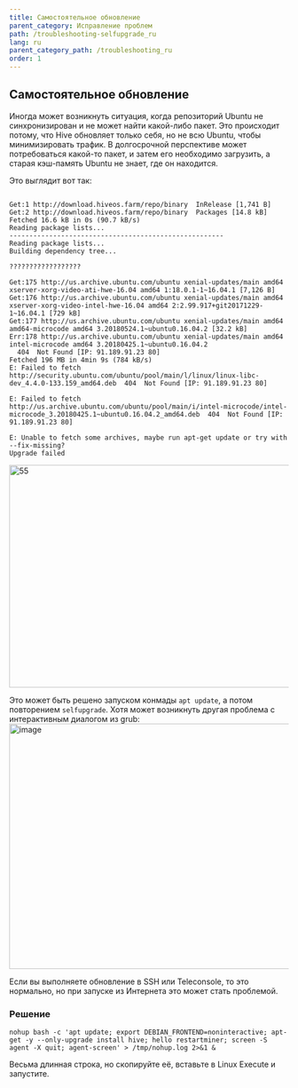 ```yaml
---
title: Самостоятельное обновление
parent_category: Исправление проблем
path: /troubleshooting-selfupgrade_ru
lang: ru
parent_category_path: /troubleshooting_ru
order: 1
---
```

## Самостоятельное обновление
Иногда может возникнуть ситуация, когда репозиторий Ubuntu не синхронизирован и не может найти какой-либо пакет. Это происходит потому, что Hive обновляет только себя, но не всю Ubuntu, чтобы минимизировать трафик. В долгосрочной перспективе может потребоваться какой-то пакет, и затем его необходимо загрузить, а старая кэш-память Ubuntu не знает, где он находится.

Это выглядит вот так:
<pre><code>
Get:1 http://download.hiveos.farm/repo/binary  InRelease [1,741 B]
Get:2 http://download.hiveos.farm/repo/binary  Packages [14.8 kB]
Fetched 16.6 kB in 0s (90.7 kB/s)
Reading package lists...
------------------------------------------------------
Reading package lists...
Building dependency tree...

??????????????????

Get:175 http://us.archive.ubuntu.com/ubuntu xenial-updates/main amd64 xserver-xorg-video-ati-hwe-16.04 amd64 1:18.0.1-1~16.04.1 [7,126 B]
Get:176 http://us.archive.ubuntu.com/ubuntu xenial-updates/main amd64 xserver-xorg-video-intel-hwe-16.04 amd64 2:2.99.917+git20171229-1~16.04.1 [729 kB]
Get:177 http://us.archive.ubuntu.com/ubuntu xenial-updates/main amd64 amd64-microcode amd64 3.20180524.1~ubuntu0.16.04.2 [32.2 kB]
Err:178 http://us.archive.ubuntu.com/ubuntu xenial-updates/main amd64 intel-microcode amd64 3.20180425.1~ubuntu0.16.04.2
  404  Not Found [IP: 91.189.91.23 80]
Fetched 196 MB in 4min 9s (784 kB/s)
E: Failed to fetch http://security.ubuntu.com/ubuntu/pool/main/l/linux/linux-libc-dev_4.4.0-133.159_amd64.deb  404  Not Found [IP: 91.189.91.23 80]

E: Failed to fetch http://us.archive.ubuntu.com/ubuntu/pool/main/i/intel-microcode/intel-microcode_3.20180425.1~ubuntu0.16.04.2_amd64.deb  404  Not Found [IP: 91.189.91.23 80]

E: Unable to fetch some archives, maybe run apt-get update or try with --fix-missing?
Upgrade failed
</code></pre>
<img src="https://forum.hiveos.farm/uploads/default/optimized/2X/d/d708a239fd934c9332e8274052a610939e6e8a66_2_690x401.png" alt="55" width="690" height="401" class="d-lazyload" srcset="https://forum.hiveos.farm/uploads/default/optimized/2X/d/d708a239fd934c9332e8274052a610939e6e8a66_2_690x401.png, https://forum.hiveos.farm/uploads/default/optimized/2X/d/d708a239fd934c9332e8274052a610939e6e8a66_2_1035x601.png 1.5x, https://forum.hiveos.farm/uploads/default/optimized/2X/d/d708a239fd934c9332e8274052a610939e6e8a66_2_1380x802.png 2x">

Это может быть решено запуском конмады `apt update`, а потом повторением `selfupgrade`.
Хотя может возникнуть другая проблема с интерактивным диалогом из grub:
<img src="https://forum.hiveos.farm/uploads/default/original/2X/0/0e0fc90430c2664fcbac3c18e20da11447a524d3.png" alt="image" width="631" height="442" class="d-lazyload">

Если вы выполняете обновление в SSH или Teleconsole, то это нормально, но при запуске из Интернета это может стать проблемой.

### Решение
`nohup bash -c 'apt update; export DEBIAN_FRONTEND=noninteractive; apt-get -y --only-upgrade install hive; hello restartminer; screen -S agent -X quit; agent-screen' > /tmp/nohup.log 2>&1 &`

Весьма длинная строка, но скопируйте её, вставьте в Linux Execute и запустите.
